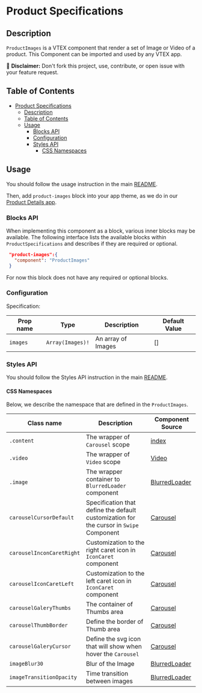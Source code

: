 # Product Specifications

## Description

`ProductImages` is a VTEX component that render a set of Image or Video of a product.
This Component can be imported and used by any VTEX app.

:loudspeaker: **Disclaimer:** Don't fork this project, use, contribute, or open issue with your feature request.

## Table of Contents
- [Product Specifications](#product-specifications)
  - [Description](#description)
  - [Table of Contents](#table-of-contents)
  - [Usage](#usage)
    - [Blocks API](#blocks-api)
    - [Configuration](#configuration)
    - [Styles API](#styles-api)
      - [CSS Namespaces](#css-namespaces)

## Usage

You should follow the usage instruction in the main [README](/README.md#usage).

Then, add `product-images` block into your app theme, as we do in our [Product Details app](https://github.com/vtex-apps/product-details/blob/master/store/blocks.json). 

### Blocks API

When implementing this component as a block, various inner blocks may be available. The following interface lists the available blocks within `ProductSpecifications` and describes if they are required or optional.

 ```json
  "product-images":{
    "component": "ProductImages"
  }
```	

For now this block does not have any required or optional blocks.

### Configuration

Specification:

| Prop name | Type             | Description        | Default Value |
| --------- | ---------------- | ------------------ | ------------- |
| `images`  | `Array(Images)!` | An array of Images | []            |


### Styles API

You should follow the Styles API instruction in the main [README](/README.md#styles-api).

#### CSS Namespaces
Below, we describe the namespace that are defined in the `ProductImages`.

| Class name                | Description                                                                             | Component Source                                                                   |
| ------------------------- | --------------------------------------------------------------------------------------- | ---------------------------------------------------------------------------------- |
| `.content`                | The wrapper of `Carousel` scope                                                         | [index](/react/components/ProductImages/index.js)                                  |
| `.video`                  | The wrapper of `Video` scope                                                            | [Video](/react/components/ProductImages/components/Video/index.js)                 |
| `.image`                  | The wrapper container to `BlurredLoader` component                                      | [BlurredLoader](/react/components/ProductImages/components/BlurredLoader/index.js) |
| `carouselCursorDefault`   | Specification that define the default customization for the cursor in `Swipe` Component | [Carousel](/react/components/ProductImages/components/Carousel/index.js)           |
| `carouselInconCaretRight` | Customization to the right caret icon in `IconCaret` component                          | [Carousel](/react/components/ProductImages/components/Carousel/index.js)           |
| `carouselIconCaretLeft`   | Customization to the left caret icon in `IconCaret` component                           | [Carousel](/react/components/ProductImages/components/Carousel/index.js)           |
| `carouselGaleryThumbs`    | The container of Thumbs area                                                            | [Carousel](/react/components/ProductImages/components/Carousel/index.js)           |
| `carouselThumbBorder`     | Define the border of Thumb area                                                         | [Carousel](/react/components/ProductImages/components/Carousel/index.js)           |
| `carouselGaleryCursor`    | Define the svg icon that will show when hover the `Carousel`                            | [Carousel](/react/components/ProductImages/components/Carousel/index.js)           |
| `imageBlur30`             | Blur of the Image                                                                       | [BlurredLoader](/react/components/ProductImages/components/BlurredLoader/index.js) |
| `imageTransitionOpacity`  | Time transition between images                                                          | [BlurredLoader](/react/components/ProductImages/components/BlurredLoader/index.js) |
